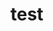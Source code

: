  # test   
     
      
           
          
               
                 
         
          
     
          
    
    
    
